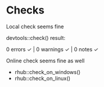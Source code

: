 # Checks

Local check seems fine

devtools::check() result:

0 errors ✓ | 0 warnings ✓ | 0 notes ✓

Online check seems fine as well

- rhub::check_on_windows()
- rhub::check_on_linux()
